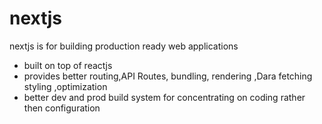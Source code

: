 # nextjs
nextjs is for building production ready web applications 
- built on top of reactjs 
- provides better routing,API Routes, bundling, rendering ,Dara fetching styling ,optimization
- better dev and prod build system for concentrating on coding rather then configuration 
 